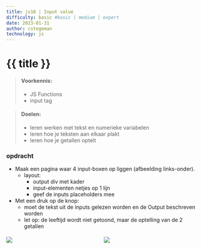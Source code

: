 ```yaml
---
title: js10 | Input value
difficulty: basic #basic | medium | expert
date: 2023-01-31
author: cstegeman
technology: js
---
```



# {{ title }}

> #### Voorkennis:  
> * JS Functions 
> * input tag


> #### Doelen:  
> * leren werken met tekst en numerieke variabelen
> * leren hoe je teksten aan elkaar plakt 
> * leren hoe je getallen optelt

### opdracht
* Maak een pagina waar 4 input-boxen op liggen (afbeelding links-onder). 
    * layout:
        * output div met kader
        * input-elementen netjes op 1 lijn
        * geef de inputs placeholders mee
* Met een druk op de knop:
    * moet de tekst uit de inputs gelezen worden en de Output beschreven worden
    * let op: de leeftijd wordt niet getoond, maar de optelling van de 2 getallen 

<div style="display:flex; column-gap:20px; max-width:500px; margin-top:20px;">
    <div style="flex:4">
        <img src="{{ '/_assets/frontend/js10_afb1.png' | url }}">
    </div>
    <div style="flex:4">
        <img src="{{ '/_assets/frontend/js10_afb2.png' | url }}">
    </div>
</div>
